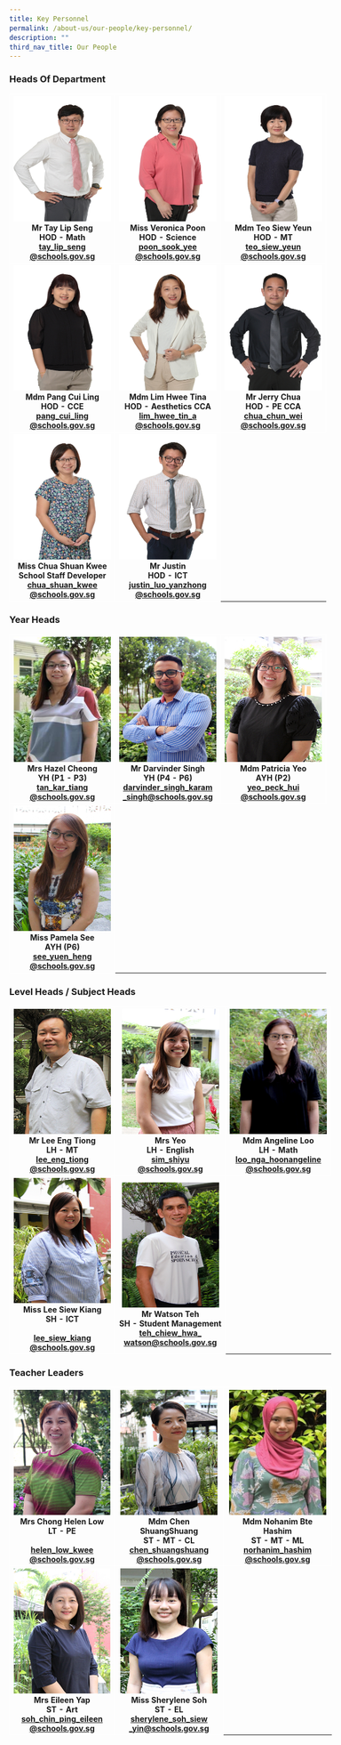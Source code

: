```yaml
---
title: Key Personnel
permalink: /about-us/our-people/key-personnel/
description: ""
third_nav_title: Our People
---
```

<h3>Heads Of Department</h3>

<table style="border-collapse:collapse;border-spacing:0;table-layout: fixed; width: 581px" class="tg">
	<thead>
		<tr>
			<th style="border-color:#ffffff;border-style:solid;border-width:1px;text-align:center;">
				<img src="/images/mr%20tay%20lip%20seng.JPG" alt="Mr_Tay_Lip_Seng_optimisedforweb.jpg" width="175" height="225">
				<br>Mr Tay Lip Seng<br>HOD - Math
				<br>
				<a href="mailto:tay_lip_seng@schools.gov.sg">tay_lip_seng<br>@schools.gov.sg</a>
				<br>
			</th>
			
<th style="border-color:#ffffff;border-style:solid;border-width:1px;text-align:center;">
				<img src="/images/miss%20veronica%20poon%20sook%20yee.JPG" alt="Miss_Veronica_Poon_optimisedforweb.jpg" width="175" height="225">
				<br>Miss Veronica Poon<br>HOD - Science
				<br>
				<a href="mailto:poon_sook_yee@schools.gov.sg">poon_sook_yee<br>@schools.gov.sg</a>
				<br>
			</th>
			
<th style="border-color:#ffffff;border-style:solid;border-width:1px;text-align:center;">
				<img src="/images/mdm%20teo%20siew%20yeun.JPG" alt="tn.Mdm_Teo_Siew_Yeun_optimisedforweb.jpg.mid.jpg" width="175" height="225">
				<br>Mdm Teo Siew Yeun<br>HOD - MT
				<br>
				<a href="mailto:teo_siew_yeun@schools.gov.sg">teo_siew_yeun<br>@schools.gov.sg</a>
				<br>
			</th></tr>
	</thead>

<tbody><tr><th style="border-color:#ffffff;border-style:solid;border-width:1px;text-align:center;">
				<img src="/images/mrs%20ong-pang%20cui%20ling.JPG" alt="Miss_wong_Pau_Hui_optimisedforweb.jpg" width="175" height="225">
				<br>Mdm Pang Cui Ling<br>HOD - CCE
				<br>
				<a href="mailto:pang_cui_ling@schools.gov.sg">pang_cui_ling<br>@schools.gov.sg</a>
				<br>
</th>

<th style="border-color:#ffffff;border-style:solid;border-width:1px;text-align:center;">
				<img src="/images/mdm%20lim%20hwee%20tin%20tina.JPG" alt="Mdm_Lim_Hwee_Tin_optimisedforweb.jpg" width="175" height="225">
				<br>Mdm Lim Hwee Tina<br>HOD - Aesthetics CCA
				<br>
				<a href="mailto:lim_hwee_tin_a@schools.gov.sg">lim_hwee_tin_a<br>@schools.gov.sg</a>
				<br></th>
			
<th style="border-color:#ffffff;border-style:solid;border-width:1px;text-align:center;">
				<img src="/images/mr%20jerry%20chua%20chun%20wei.JPG" alt="Mr Jerry Chua_optimisedforweb.jpg" width="175" height="225">
				<br>Mr Jerry Chua<br>HOD - PE CCA
				<br>
				<a href="mailto:chua_chun_wei@schools.gov.sg">chua_chun_wei<br>@schools.gov.sg</a>
				<br>
			</th>
			
</tr><tr><th style="border-color:#ffffff;border-style:solid;border-width:1px;text-align:center;">
				<img src="/images/miss%20chua%20shuan%20kwee.JPG" alt="IMG_9053.JPG" width="175" height="225">
				<br>Miss Chua Shuan Kwee<br>School Staff Developer
				<br>
				<a href="mailto:chua_shuan_kwee@schools.gov.sg">chua_shuan_kwee<br>@schools.gov.sg</a>
				<br></th>
	<th style="border-color:#ffffff;border-style:solid;border-width:1px;text-align:center;">
				<img src="/images/mr%20justin%20luo%20yanzhong.JPG" alt="Mr Justin Luo Yanzhong_optimisedforweb.jpg" width="175" height="225">
				<br>Mr Justin<br>HOD - ICT
				<br>
				<a href="mailto:justin_luo_yanzhong@schools.gov.sg">justin_luo_yanzhong<br>@schools.gov.sg</a>
			</th></tr>
			</tbody></table>

<h3>Year Heads</h3>

<table style="border-collapse:collapse;border-spacing:0;table-layout: fixed; width: 581px" class="tg">
	<thead>
		<tr>
			<th style="border-color:#ffffff;border-style:solid;border-width:1px;text-align:center;">
				<img src="/images/IMG_7629.jpeg" alt="tn.IMG_7629.JPG.mid.jpg" width="175" height="225">
				<br>Mrs Hazel Cheong<br>YH (P1 - P3)
				<br>
				<a href="mailto:tan_kar_tiang@schools.gov.sg">tan_kar_tiang<br>@schools.gov.sg</a><br>
			</th>
			
<th style="border-color:#ffffff;border-style:solid;border-width:1px;text-align:center;">
				<img src="/images/MR%20DARVINDER%20EDITER%20FINAL.jpg" alt="MR DARVINDER EDITER FINAL.jpg" width="175" height="225">
				<br>Mr Darvinder Singh<br>YH (P4 - P6)<br>
				<a href="mailto:darvinder_singh_karam_singh@schools.gov.sg">darvinder_singh_karam<br>_singh@schools.gov.sg</a>
				<br>
			</th>
			
<th style="border-color:#ffffff;border-style:solid;border-width:1px;text-align:center;">
				<img src="/images/Mdm%20Patricia%20Yeo_optimisedforweb.jpg" alt="pat.jpg" width="175" height="225">
				<br>Mdm Patricia Yeo<br>AYH (P2)<br>
				<a href="mailto:yeo_peck_hui@schools.gov.sg">yeo_peck_hui<br>@schools.gov.sg</a><br>
			</th>
		</tr>
	</thead>

<tbody><tr><th style="border-color:#ffffff;border-style:solid;border-width:1px;text-align:center;">
				<img src="/images/Miss%20Pamela%20See%20cropped.jpg" alt="Miss Pamela See cropped.jpg" width="175" height="225">
				<br>Miss Pamela See<br>AYH (P6)
				<br>
				<a href="mailto:see_yuen_heng@schools.gov.sg">see_yuen_heng<br>@schools.gov.sg</a><br>
</th>
			</tr></tbody></table>


### Level Heads / Subject Heads

<table style="border-collapse:collapse;border-spacing:0;table-layout: fixed; width: 581px" class="tg">
	<thead>
		<tr>
			<th style="border-color:#ffffff;border-style:solid;border-width:1px;text-align:center;">
				<img src="/images/Lee%20Eng%20Tiong_optimisedforweb.jpg" alt="Lee Eng Tiong_optimisedforweb.jpg" width="175" height="225">
				<br>Mr Lee Eng Tiong<br>LH - MT
				<br>
				<a href="mailto:lee_eng_tiong@schools.gov.sg">lee_eng_tiong<br>@schools.gov.sg</a>
				<br>
			</th>
			
<th style="border-color:#ffffff;border-style:solid;border-width:1px;text-align:center;">
				<img src="/images/Mdm_Sim_Shiyu_optimisedforweb.jpg" alt="Mdm_Sim_Shiyu_optimisedforweb.jpg" width="175" height="225">
				<br>Mrs Yeo<br>LH - English
				<br>
				<a href="mailto:sim_shiyu
@schools.gov.sg">sim_shiyu<br>@schools.gov.sg</a>
				<br>
			</th>
			
<th style="border-color:#ffffff;border-style:solid;border-width:1px;text-align:center;">
				<img src="/images/Mdm%20Angeline%20Loo%20Nga%20Hoon-Optimesed%20for%20web.jpg" width="175" height="225">
				<br>Mdm Angeline Loo<br>LH - Math<br>
				<a href="mailto:loo_nga_hoonangeline@schools.gov.sg">loo_nga_hoonangeline<br>@schools.gov.sg</a><br>
			</th>
		</tr>
	</thead>
	
<tbody><tr>
<th style="border-color:#ffffff;border-style:solid;border-width:1px;text-align:center;">
				<img src="/images/Miss_Lee_siew_Kiang_optimisedforweb.jpg" alt="Miss_Lee_siew_Kiang_optimisedforweb.jpg" width="175" height="225">
				<br>Miss Lee Siew Kiang<br>SH - ICT
				<br><br>
				<a href="mailto:lee_siew_kiang@schools.gov.sg">lee_siew_kiang<br>@schools.gov.sg</a><br>
</th>

<th style="border-color:#ffffff;border-style:solid;border-width:1px;text-align:center;">
				<img src="/images/Mr%20Watson%20Tay%20cropped.jpg" alt="Mr Watson Tay cropped.jpg" width="175" height="225">
				<br>Mr Watson Teh<br>SH - Student Management
				<br>
				<a href="mailto:teh_chiew_hwa_watson@schools.gov.sg">teh_chiew_hwa_<br>watson@schools.gov.sg</a><br>
</th>
</tr>
</tbody></table>



### Teacher Leaders

<table style="border-collapse:collapse;border-spacing:0;table-layout: fixed; width: 581px" class="tg">
<tbody><tr>
<th style="border-color:#ffffff;border-style:solid;border-width:1px;text-align:center;">
				<img src="/images/Mrs%20Helen%20Chong.jpg" alt="Mrs Helen Chong.jpg" width="175" height="225">
				<br>Mrs Chong Helen Low<br>LT - PE<br><br>
				<a href="mailto:helen_low_kwee_fong@schools.gov.sg">helen_low_kwee<br>@schools.gov.sg</a><br>
</th>
<th style="border-color:#ffffff;border-style:solid;border-width:1px;text-align:center;">
				<img src="/images/Mdm_Chen_ShuangShuang_optimisedforweb.jpg" alt="tn.Mdm_Chen_ShuangShuang_optimisedforweb.jpg.mid.jpg" width="175" height="225">
				<br>Mdm Chen
ShuangShuang<br>ST - MT - CL<br>
				<a href="mailto:chen_shuangshuang@schools.gov.sg">chen_shuangshuang<br>@schools.gov.sg</a><br>
</th>
<th style="border-color:#ffffff;border-style:solid;border-width:1px;text-align:center;">
				<img src="/images/Mdm%20Nohanim.jpeg" alt="MdmHanim.jpeg" width="175" height="225">
				<br>Mdm Nohanim Bte Hashim<br>ST - MT - ML<br>
				<a href="mailto:norhanim_hashim@schools.gov.sg">norhanim_hashim<br>@schools.gov.sg</a><br>
</th>
</tr>
<tr>
<th style="border-color:#ffffff;border-style:solid;border-width:1px;text-align:center;">
				<img src="/images/Mrs_Eileen_Yap_optimisedforweb.jpg" width="175" height="225">
				<br>Mrs Eileen Yap<br>ST - Art<br>
				<a href="mailto:soh_chin_ping_eileen@schools.gov.sg">soh_chin_ping_eileen<br>@schools.gov.sg</a><br>
</th>
<th style="border-color:#ffffff;border-style:solid;border-width:1px;text-align:center;">
				<img src="/images/Sherylene%20Soh_optimisedforweb.jpg" alt="Sherylene Soh siew yin.jpg" width="175" height="225">
				<br>Miss Sherylene Soh<br>ST - EL<br>
				<a href="mailto:sherylene_soh_siew_yin@schools.gov.sg">sherylene_soh_siew<br>_yin@schools.gov.sg</a><br>
</th>
</tr>
</tbody></table>